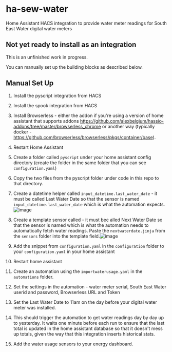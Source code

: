 # ha-sew-water

Home Assistant HACS integration to provide water meter readings for South East Water digital water meters

## Not yet ready to install as an integration

This is an unfinished work in progress.

You can manually set up the building blocks as described below.

## Manual Set Up

1. Install the pyscript integration from HACS
2. Install the spook integration from HACS
3. Install Browserless - either the addon if you're using a version of home assistant that supports addons https://github.com/alexbelgium/hassio-addons/tree/master/browserless_chrome or another way (typically docker - https://github.com/browserless/browserless/pkgs/container/base).
4. Restart Home Assistant
5. Create a folder called `pyscript` under your home assistant config directory (create the folder in the same folder that you can see `configuration.yaml`)
6. Copy the two files from the pyscript folder under code in this repo to that directory.
7. Create a datetime helper called `input_datetime.last_water_date` - it must be called Last Water Date so that the sensor is named `input_datetime.last_water_date` which is what the automation expects.![image](https://github.com/user-attachments/assets/ea1b7a54-c27a-45f5-a41d-3050688aa349)

8. Create a template sensor called - it must bec alled Next Water Date so that the sensor is named which is what the automation needs to automatically fetch water readings.  Paste the `nextwaterdate.jinja` from the `sensors` folder into the template field.![image](https://github.com/user-attachments/assets/1ac0679b-4606-4db6-874e-f8ae334c68bd)

9. Add the snippet from `configuration.yaml` in the `configuration` folder to your `configuration.yaml` in your home assistant
10. Restart home assistant
11. Create an automation using the `importwaterusage.yaml` in the `automations` folder.
12. Set the settings in the automation - water meter serial, South East Water userid and password, Browserless URL and Token
13. Set the Last Water Date to 11am on the day before your digital water meter was installed.
14. This should trigger the automation to get water readings day by day up to yesterday.  It waits one minute before each run to ensure that the last total is updated in the home assistant database so that it doesn't mess up totals, given the way that this integration inserts historical stats.
15. Add the water usage sensors to your energy dashboard.
